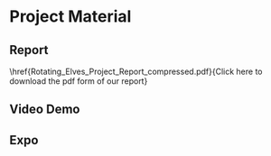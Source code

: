 # Project Material

## Report
\href{Rotating_Elves_Project_Report_compressed.pdf}{Click here to download the pdf form of our report}

## Video Demo

## Expo
